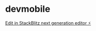 # devmobile

[Edit in StackBlitz next generation editor ⚡️](https://stackblitz.com/~/github.com/vitorsilvestre29/devmobile)